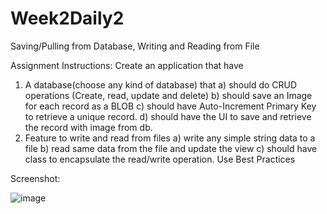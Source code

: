 # Week2Daily2
Saving/Pulling from Database, Writing and Reading from File

Assignment Instructions:
Create an application that have
1. A database(choose any kind of database) that 
	a) should do CRUD operations (Create, read, update and delete)
	b) should save an Image for each record as a BLOB
	c) should have Auto-Increment Primary Key to retrieve a unique record.
	d) should have the UI to save and retrieve the record with image from db.
2. Feature to write and read from files
	a) write any simple string data to a file
	b) read same data from the file and update the view
	c) should have class to encapsulate the read/write operation.
Use Best Practices

Screenshot:

![image](https://user-images.githubusercontent.com/44408528/47764002-91431600-dc99-11e8-9477-beb6358d9be0.png)
